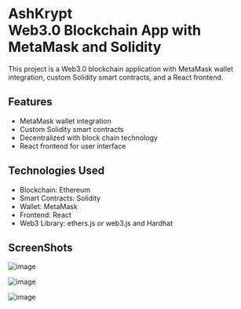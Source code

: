 # AshKrypt <br> Web3.0 Blockchain App with MetaMask and Solidity

This project is a Web3.0 blockchain application with MetaMask wallet integration, custom Solidity smart contracts, and a React frontend.

## Features

- MetaMask wallet integration
- Custom Solidity smart contracts
- Decentralized with block chain technology
- React frontend for user interface

## Technologies Used

- Blockchain: Ethereum
- Smart Contracts: Solidity
- Wallet: MetaMask
- Frontend: React
- Web3 Library: ethers.js or web3.js and Hardhat

## ScreenShots

![image](https://github.com/Ashif-107/AshKrypt-Web3.0-BlockChain-app/assets/144139175/3fffeb6e-af7a-4fbf-a2e2-18e112f58afa)

![image](https://github.com/Ashif-107/AshKrypt-Web3.0-BlockChain-app/assets/144139175/34ce3e3b-e9f0-4b7b-8a49-4b169d87b5cb)

![image](https://github.com/Ashif-107/AshKrypt-Web3.0-BlockChain-app/assets/144139175/26bf8277-31c8-4767-b3d6-d7d578c1b763)



